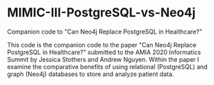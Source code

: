 # MIMIC-III-PostgreSQL-vs-Neo4j
Companion code to "Can Neo4j Replace PostgreSQL in Healthcare?"

This code is the companion code to the paper "Can Neo4j Replace PostgreSQL in Healthcare?" submitted to the AMIA 2020 Informatics Summit by Jessica Stothers and Andrew Nguyen. Within the paper I examine the comparative benefits of using relational (PostgreSQL) and graph (Neo4j) databases to store and analyze patient data.
